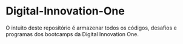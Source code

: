 # Digital-Innovation-One
O intuito deste repositório é armazenar todos os códigos, desafios e programas dos bootcamps da Digital Innovation One.
